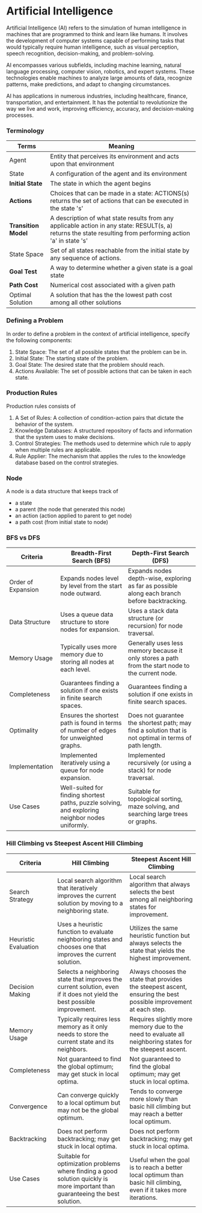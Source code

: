 # Artificial Intelligence

Artificial Intelligence (AI) refers to the simulation of human intelligence in machines that are programmed to think and learn like humans. It involves the development of computer systems capable of performing tasks that would typically require human intelligence, such as visual perception, speech recognition, decision-making, and problem-solving.

AI encompasses various subfields, including machine learning, natural language processing, computer vision, robotics, and expert systems. These technologies enable machines to analyze large amounts of data, recognize patterns, make predictions, and adapt to changing circumstances.

AI has applications in numerous industries, including healthcare, finance, transportation, and entertainment. It has the potential to revolutionize the way we live and work, improving efficiency, accuracy, and decision-making processes.

### Terminology

Terms | Meaning
--- | ---
Agent | Entity that perceives its environment and acts upon that environment
State | A configuration of the agent and its environment
**Initial State** | The state in which the agent begins
**Actions** | Choices that can be made in a state: ACTIONS(s) returns the set of actions that can be executed in the state 's'
**Transition Model** | A description of what state results from any applicable action in any state: RESULT(s, a) returns the state resulting from performing action 'a' in state 's'
State Space | Set of all states reachable from the initial state by any sequence of actions.
**Goal Test** | A way to determine whether a given state is a goal state
**Path Cost** | Numerical cost associated with a given path
Optimal Solution | A solution that has the the lowest path cost among all other solutions

### Defining a Problem

In order to define a problem in the context of artificial intelligence, specify the following components:

1. State Space: The set of all possible states that the problem can be in.
2. Initial State: The starting state of the problem.
3. Goal State: The desired state that the problem should reach.
4. Actions Available: The set of possible actions that can be taken in each state.

### Production Rules

Production rules consists of
1. A Set of Rules: A collection of condition-action pairs that dictate the behavior of the system.
2. Knowledge Databases: A structured repository of facts and information that the system uses to make decisions.
3. Control Strategies: The methods used to determine which rule to apply when multiple rules are applicable.
4. Rule Applier: The mechanism that applies the rules to the knowledge database based on the control strategies.

### Node
A node is a data structure that keeps track of
- a state
- a parent (the node that generated this node)
- an action (action applied to parent to get node)
- a path cost (from initial state to node)

### BFS vs DFS

| Criteria            | Breadth-First Search (BFS)                                 | Depth-First Search (DFS)                                     |
|---------------------|------------------------------------------------------------|--------------------------------------------------------------|
| Order of Expansion  | Expands nodes level by level from the start node outward.  | Expands nodes depth-wise, exploring as far as possible along each branch before backtracking.|
| Data Structure      | Uses a queue data structure to store nodes for expansion.  | Uses a stack data structure (or recursion) for node traversal.|
| Memory Usage        | Typically uses more memory due to storing all nodes at each level. | Generally uses less memory because it only stores a path from the start node to the current node. |
| Completeness        | Guarantees finding a solution if one exists in finite search spaces. | Guarantees finding a solution if one exists in finite search spaces. |
| Optimality          | Ensures the shortest path is found in terms of number of edges for unweighted graphs. | Does not guarantee the shortest path; may find a solution that is not optimal in terms of path length. |
| Implementation      | Implemented iteratively using a queue for node expansion.   | Implemented recursively (or using a stack) for node traversal. |
| Use Cases           | Well-suited for finding shortest paths, puzzle solving, and exploring neighbor nodes uniformly. | Suitable for topological sorting, maze solving, and searching large trees or graphs. |


### Hill Climbing vs Steepest Ascent Hill Climbing

| Criteria                     | Hill Climbing                                               | Steepest Ascent Hill Climbing                                |
|------------------------------|-------------------------------------------------------------|--------------------------------------------------------------|
| Search Strategy              | Local search algorithm that iteratively improves the current solution by moving to a neighboring state. | Local search algorithm that always selects the best among all neighboring states for improvement. |
| Heuristic Evaluation         | Uses a heuristic function to evaluate neighboring states and chooses one that improves the current solution. | Utilizes the same heuristic function but always selects the state that yields the highest improvement. |
| Decision Making              | Selects a neighboring state that improves the current solution, even if it does not yield the best possible improvement. | Always chooses the state that provides the steepest ascent, ensuring the best possible improvement at each step. |
| Memory Usage                 | Typically requires less memory as it only needs to store the current state and its neighbors. | Requires slightly more memory due to the need to evaluate all neighboring states for the steepest ascent. |
| Completeness                 | Not guaranteed to find the global optimum; may get stuck in local optima. | Not guaranteed to find the global optimum; may get stuck in local optima. |
| Convergence                  | Can converge quickly to a local optimum but may not be the global optimum. | Tends to converge more slowly than basic hill climbing but may reach a better local optimum. |
| Backtracking                 | Does not perform backtracking; may get stuck in local optima.   | Does not perform backtracking; may get stuck in local optima. |
| Use Cases                    | Suitable for optimization problems where finding a good solution quickly is more important than guaranteeing the best solution. | Useful when the goal is to reach a better local optimum than basic hill climbing, even if it takes more iterations. |

